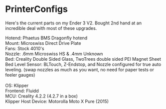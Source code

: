 # PrinterConfigs
Here's the current parts on my Ender 3 V2. Bought 2nd hand at an incredible deal with most of these upgrades.

Hotend: Phaetus BMS Dragonfly hotend <br>
Mount: Microswiss Direct Drive Plate <br>
Fans: Stock 4010's<br>
Nozzle: .6mm Microswiss HS & .4mm Unknown<br>
Bed: Creality Double Sided Glass, TwoTrees double sided PEI Magnet Sheet<br>
Bed Level Sensor: BLTouch, Z-Endstop, and Nozzle configured for true auto leveling. (swap nozzles as much as you want, no need for paper tests or feeler gauges)<br>
<br>
OS: Klipper<br>
Frontend: Fluidd<br>
MCU: Creality 4.2.2 (4.2.7 in a box)<br>
Klipper Host Device: Motorolla Moto X Pure (2015)<br>
